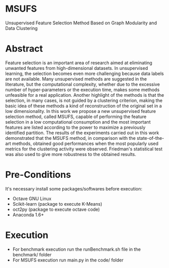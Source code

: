 # MSUFS
Unsupervised Feature Selection Method Based on Graph Modularity and Data Clustering

# Abstract

Feature selection is an important area of research aimed at eliminating unwanted features from high-dimensional datasets. In unsupervised learning, the selection becomes even more challenging because data labels are not available. Many unsupervised methods are suggested in the literature, but the computational complexity, whether due to the excessive number of hyper-parameters or the execution time, makes some methods unfeasible for a real application. Another highlight of the methods is that the selection, in many cases, is not guided by a clustering criterion, making the basic idea of these methods a kind of reconstruction of the original set in a low dimensionality. In this work we propose a new unsupervised feature selection method, called MSUFS, capable of performing the feature selection in a low computational consumption and the most important features are listed according to the power to maximize a previously identified partition. The results of the experiments carried out in this work demonstrated that the MSUFS method, in comparison with the state-of-the-art methods, obtained good performances when the most popularly used metrics for the clustering activity were observed. Friedman's statistical test was also used to give more robustness to the obtained results.

# Pre-Conditions
It's necessary install some packages/softwares before execution:

- Octave GNU Linux
- Scikit-learn (package to execute K-Means)
- oct2py (package to execute octave code)
- Anaconda 1.6+

# Execution
- For benchmark execution run the runBenchmark.sh file in the benchmark/ folder
- For MSUFS execution run main.py in the code/ folder

